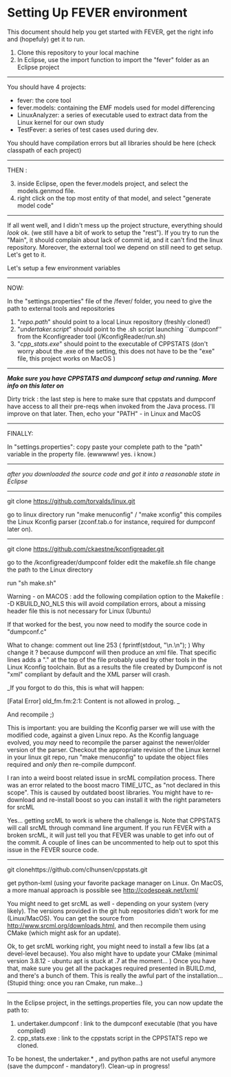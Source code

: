 # Setting Up FEVER environment

This document should help you get started with FEVER, get the right info and (hopefuly) get it to run. 

1. Clone this repository to your local machine
2. In Eclipse, use the import function to import the "fever" folder as an Eclipse project

------
You should have 4 projects:
* fever: the core tool
* fever.models: containing the EMF models used for model differencing
* LinuxAnalyzer: a series of executable used to extract data from the Linux kernel for our own study
* TestFever: a series of test cases used during dev.
		
You should have compilation errors but all libraries should be here (check classpath of each project)
		
------

THEN : 

3. inside Eclipse, open the fever.models project, and select the models.genmod file. 
4. right click on the top most entity of that model, and select "generate model code"

-----
If all went well, and I didn't mess up the project structure, everything should *look* ok. 
(we still have a bit of work to setup the "rest").
If you try to run the "Main", it should complain about lack of commit id, and it can't find the linux repository. Moreover, the external tool we depend on still need to get setup. Let's get to it. 

Let's setup a few environment variables

-----
NOW:
 
In the "settings.properties" file of the /fever/ folder, you need to give the path to external tools and repositories

1. "*repo.path*" should point to a local Linux repository (freshly cloned!)
2. "*undertaker.script*" should point to the .sh script launching ``dumpconf'' from the Kconfigreader tool (/KconfigReader/run.sh)
3. "*cpp_stats.exe*" should point to the executable of CPPSTATS (don't worry about the .exe of the setting, this does not have to be the "exe" file, this project works on MacOS )

---
_**Make sure you have CPPSTATS and dumpconf setup and running. More info on this later on**_

Dirty trick : the last step is here to make sure that cppstats and dumpconf have access to all their pre-reqs when invoked from the Java process. I'll improve on that later. 
Then, echo your "PATH" - in Linux and MacOS

----

FINALLY: 

In "settings.properties": copy paste your complete path to the "path" variable in the property file. (ewwwww! yes. i know.)

-----


_after you downloaded the source code and got it into a reasonable state in Eclipse_

-----
git clone https://github.com/torvalds/linux.git

go to linux directory
run "make menuconfig" / "make xconfig"
  this compiles the Linux Kconfig parser (zconf.tab.o for instance, required for dumpconf later on). 

----- 

git clone  https://github.com/ckaestne/kconfigreader.git

go to the /kconfigreader/dumpconf folder
  edit the makefile.sh file
  change the path to the Linux directory 

run "sh make.sh"
  
  Warning - on MACOS : add the following compilation option to the Makefile : -D KBUILD_NO_NLS 
    this will avoid compilation errors, about a missing header file
    this is not necessary for Linux (Ubuntu)

If that worked for the best, you now need to modify the source code in "dumpconf.c"

What to change: 
  comment out line 253 ( fprintf(stdout, "\n.\n"); )
Why change it ? 
  because dumpconf will then produce an xml file. That specific lines adds a "." at the top of the file
probably used by other tools in the Linux Kconfig toolchain. But as a results
the file created by Dumpconf is not "xml" compliant by default and the XML parser will crash. 

_If you forgot to do this, this is what will happen:
 
[Fatal Error] old_fm<some big number>.fm:2:1: Content is not allowed in prolog. _

And recompile ;)

This is important: you are building the Kconfig parser we will use
with the modified code, against a given Linux repo. 
As the Kconfig language evolved, you *may*  need to recompile the parser against the newer/older version of the parser. 
Checkout the appropriate revision of the Linux kernel in your linux git repo, run "make menuconfig" to update the object files required
and _only then_ re-compile dumpconf.

I ran into a weird boost related issue in srcML compilation process. 
There was an error related to the boost macro TIME_UTC_ as "not declared in this scope". 
This is caused by outdated boost libraries. 
You might have to re-download and re-install boost so you can install it with the right parameters for srcML

Yes... getting srcML to work is where the challenge is.
Note that CPPSTATS will call srcML through command line argument. 
If you run FEVER with a broken srcML, it will just tell you that FEVER was unable to get info out of the commit. 
A couple of lines can be uncommented to help out to spot this issue in the FEVER source code.
 
-----



git clonehttps://github.com/clhunsen/cppstats.git


get python-lxml (using your favorite package manager on Linux. On MacOS, a more manual approach is possible
see http://codespeak.net/lxml/

You might need to get srcML as well - depending on your system (very likely). 
The versions provided in the git hub repositories didn't work for me (Linux/MacOS). 
You can get the source from http://www.srcml.org/downloads.html, and then recompile them using CMake (which might ask for an update).

Ok, to get srcML working right, you might need to install a few libs (at a devel-level because). 
You also might have to update your CMake (minimal version 3.8.12 - ubuntu apt is stuck at .7 at the moment... )
Once you have that, make sure you get all the packages required presented in BUILD.md, and there's a bunch of them. 
This is really the awful part of the installation... 
(Stupid thing: once you ran Cmake, run make...)

-----

In the Eclipse project, in the settings.properties file, you can now update the path to: 
1. undertaker.dumpconf : link to the dumpconf executable (that you have compiled)
2. cpp_stats.exe : link to the cppstats script in the CPPSTATS repo we cloned.

To be honest, the undertaker.* , and python paths are not useful anymore (save the dumpconf - mandatory!). Clean-up in progress!
